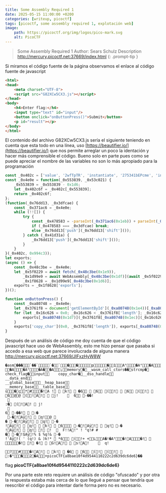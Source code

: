 ```yaml
---
title: Some Assembly Required 1
date: 2025-05-15 11:00:00 +0200
categories: [writeup, picoctf]
tags: [picoctf, some assembly required 1, explotación web]     
image:
    path: https://picoctf.org/img/logos/pico-mark.svg
    alt: PicoCTF
---
```


>Some Assembly Required 1
Author: Sears Schulz
Description
http://mercury.picoctf.net:37669/index.html
{: .prompt-tip }


Si miramos el código fuente de la página observamos el enlace al código fuente de javascript 

``` html
<html>
<head>
	<meta charset="UTF-8">
	<script src="G82XCw5CX3.js"></script>
</head>
<body>
	<h4>Enter flag:</h4>
	<input type="text" id="input"/>
	<button onclick="onButtonPress()">Submit</button>
	<p id="result"></p>
</body>
</html>
```

El contenido del archivo G82XCw5CX3.js sería el siguiente teniendo en cuenta que esta todo en una línea, uso [https://beautifier.io/](https://beautifier.io/) que nos permite arreglar un poco la identación y hacer más comprensible el código. Bueno solo en parte pues
como se puede apreciar el nombre de las variables no son lo más apropiado para la programación

``` javascript
const _0x402c = ['value', '2wfTpTR', 'instantiate', '275341bEPcme', 'innerHTML', '1195047NznhZg', '1qfevql', 'input', '1699808QuoWhA', 'Correct!', 'check_flag', 'Incorrect!', './JIFxzHyW8W', '23SMpAuA', '802698XOMSrr', 'charCodeAt', '474547vVoGDO', 'getElementById', 'instance', 'copy_char', '43591XxcWUl', '504454llVtzW', 'arrayBuffer', '2NIQmVj', 'result'];
const _0x4e0e = function(_0x553839, _0x53c021) {
    _0x553839 = _0x553839 - 0x1d6;
    let _0x402c6f = _0x402c[_0x553839];
    return _0x402c6f;
};
(function(_0x76dd13, _0x3dfcae) {
    const _0x371ac6 = _0x4e0e;
    while (!![]) {
        try {
            const _0x478583 = -parseInt(_0x371ac6(0x1eb)) + parseInt(_0x371ac6(0x1ed)) + -parseInt(_0x371ac6(0x1db)) * -parseInt(_0x371ac6(0x1d9)) + -parseInt(_0x371ac6(0x1e2)) * -parseInt(_0x371ac6(0x1e3)) + -parseInt(_0x371ac6(0x1de)) * parseInt(_0x371ac6(0x1e0)) + parseInt(_0x371ac6(0x1d8)) * parseInt(_0x371ac6(0x1ea)) + -parseInt(_0x371ac6(0x1e5));
            if (_0x478583 === _0x3dfcae) break;
            else _0x76dd13['push'](_0x76dd13['shift']());
        } catch (_0x41d31a) {
            _0x76dd13['push'](_0x76dd13['shift']());
        }
    }
}(_0x402c, 0x994c3));
let exports;
(async () => {
    const _0x48c3be = _0x4e0e;
    let _0x5f0229 = await fetch(_0x48c3be(0x1e9)),
        _0x1d99e9 = await WebAssembly[_0x48c3be(0x1df)](await _0x5f0229[_0x48c3be(0x1da)]()),
        _0x1f8628 = _0x1d99e9[_0x48c3be(0x1d6)];
    exports = _0x1f8628['exports'];
})();

function onButtonPress() {
    const _0xa80748 = _0x4e0e;
    let _0x3761f8 = document['getElementById'](_0xa80748(0x1e4))[_0xa80748(0x1dd)];
    for (let _0x16c626 = 0x0; _0x16c626 < _0x3761f8['length']; _0x16c626++) {
        exports[_0xa80748(0x1d7)](_0x3761f8[_0xa80748(0x1ec)](_0x16c626), _0x16c626);
    }
    exports['copy_char'](0x0, _0x3761f8['length']), exports[_0xa80748(0x1e7)]() == 0x1 ? document[_0xa80748(0x1ee)](_0xa80748(0x1dc))[_0xa80748(0x1e1)] = _0xa80748(0x1e6) : document[_0xa80748(0x1ee)](_0xa80748(0x1dc))[_0xa80748(0x1e1)] = _0xa80748(0x1e8);
}
```

Después de un análisis de código me doy cuenta de que el código javascript hace uso de WebAssembly, esto me hizo pensar que pasaba si
accedo a esa web que parece involucrada de alguna manera http://mercury.picoctf.net:37669/JIFxzHyW8W

```
�asm���`��``�`��p�1A°�A°�A�A°
�A�A°�A��A¡memory�__wasm_call_ctors��strcmp�
check_flag�input	copy_char�__dso_handle
__data_end
__global_base__heap_base
__memory_base__table_base
ú�ç*#�!A !  k!  �6  6 (!  6 (!  6@@ (!A!  j!	  	6 -��!
  
:� (!A!  j!
  
6 -��!  :�
 -�!Aÿ!  q!@ 
� -�!Aÿ!  q! -�
!Aÿ!  q!  k!  6 -�!Aÿ!  q! -�
!Aÿ!  q! ! !    F!!A!" ! "q!# #
� -�!$Aÿ!% $ %q!& -�
!'Aÿ!( ' (q!) & )k!*  *6 (!+ +LA�!�A°�!A�!  �! ! �!  G!A!  s!A!	  	q!
 
?#�!A!  k!  �6  6 (! (!  :�°�2�A+picoCTF{a8bae10f4d9544110222c2d639dc6de6}��
```
flag **picoCTF{a8bae10f4d9544110222c2d639dc6de6}**

Por una parte este reto requiere un análisis de código "ofuscado" y por otra la respuesta estaba más cerca de lo que llegué a pensar
que tendría que reescribir el código para intentar darle forma pero no es necesario.  